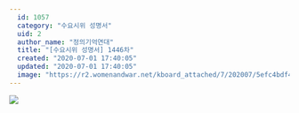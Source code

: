 ```yaml
---
  id: 1057
  category: "수요시위 성명서"
  uid: 2
  author_name: "정의기억연대"
  title: "[수요시위 성명서] 1446차"
  created: "2020-07-01 17:40:05"
  updated: "2020-07-01 17:40:05"
  image: "https://r2.womenandwar.net/kboard_attached/7/202007/5efc4bdf40bd56849003.jpg"
---
```

![](https://r2.womenandwar.net/kboard_attached/7/202007/5efc4bdf40bd56849003.jpg)